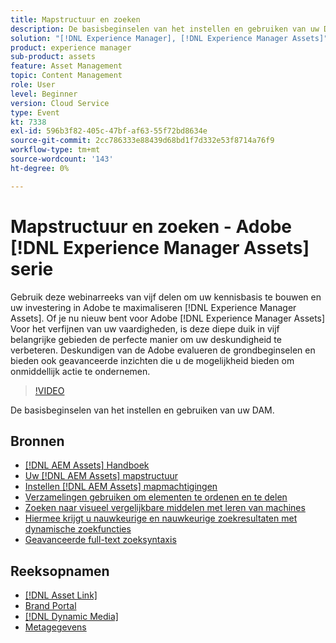 ```yaml
---
title: Mapstructuur en zoeken
description: De basisbeginselen van het instellen en gebruiken van uw DAM
solution: "[!DNL Experience Manager], [!DNL Experience Manager Assets]"
product: experience manager
sub-product: assets
feature: Asset Management
topic: Content Management
role: User
level: Beginner
version: Cloud Service
type: Event
kt: 7338
exl-id: 596b3f82-405c-47bf-af63-55f72bd8634e
source-git-commit: 2cc786333e88439d68bd1f7d332e53f8714a76f9
workflow-type: tm+mt
source-wordcount: '143'
ht-degree: 0%

---
```


# Mapstructuur en zoeken - Adobe [!DNL Experience Manager Assets] serie

Gebruik deze webinarreeks van vijf delen om uw kennisbasis te bouwen en uw investering in Adobe te maximaliseren [!DNL Experience Manager Assets]. Of je nu nieuw bent voor Adobe [!DNL Experience Manager Assets] Voor het verfijnen van uw vaardigheden, is deze diepe duik in vijf belangrijke gebieden de perfecte manier om uw deskundigheid te verbeteren. Deskundigen van de Adobe evalueren de grondbeginselen en bieden ook geavanceerde inzichten die u de mogelijkheid bieden om onmiddellijk actie te ondernemen.

>[!VIDEO](https://video.tv.adobe.com/v/332135/?quality=12&learn=on&hidetitle=true)

De basisbeginselen van het instellen en gebruiken van uw DAM.

## Bronnen

* [[!DNL AEM Assets] Handboek](https://experienceleague.adobe.com/en/docs/experience-manager-65/content/assets/assets)
* [Uw [!DNL AEM Assets] mapstructuur](https://experienceleague.adobe.com/en/docs/experience-manager-learn/assets/configuring/baseline-folders)
* [Instellen [!DNL AEM Assets] mapmachtigingen](https://experienceleague.adobe.com/en/docs/experience-manager-learn/assets/configuring/baseline-permissions)
* [Verzamelingen gebruiken om elementen te ordenen en te delen](https://experienceleague.adobe.com/en/docs/experience-manager-learn/assets/search-and-discovery/collections)
* [Zoeken naar visueel vergelijkbare middelen met leren van machines](https://experienceleague.adobe.com/en/docs/experience-manager-learn/assets/search-and-discovery/search)
* [Hiermee krijgt u nauwkeurige en nauwkeurige zoekresultaten met dynamische zoekfuncties](https://experienceleague.adobe.com/en/docs/experience-manager-learn/assets/search-and-discovery/search)
* [Geavanceerde full-text zoeksyntaxis](https://experienceleague.adobe.com/en/docs/experience-manager-64/assets/using/gql-search#using)

## Reeksopnamen

* [[!DNL Asset Link]](asset-link.md)
* [Brand Portal](brand-portal.md)
* [[!DNL Dynamic Media]](dynamic-media.md)
* [Metagegevens](metadata.md)
